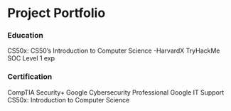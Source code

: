 # Project Portfolio

### Education 
CS50x: CS50’s Introduction to Computer Science -HarvardX
TryHackMe SOC Level 1
exp

### Certification 
CompTIA Security+ 
Google Cybersecurity Professional
Google IT Support
CS50x: Introduction to Computer Science

